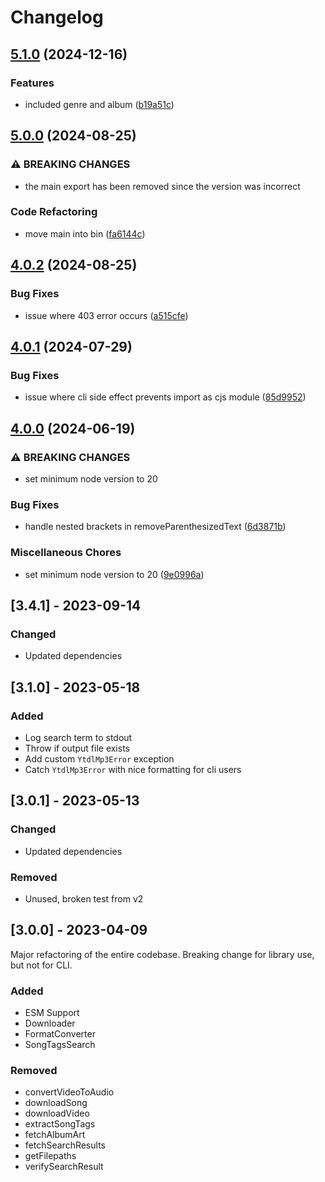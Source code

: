 # Changelog

## [5.1.0](https://github.com/joshunrau/ytdl-mp3/compare/v5.0.0...v5.1.0) (2024-12-16)


### Features

* included genre and album ([b19a51c](https://github.com/joshunrau/ytdl-mp3/commit/b19a51c838893b83395eaf6529157be1df28ee7f))

## [5.0.0](https://github.com/joshunrau/ytdl-mp3/compare/v4.0.2...v5.0.0) (2024-08-25)


### ⚠ BREAKING CHANGES

* the main export has been removed since the version was incorrect

### Code Refactoring

* move main into bin ([fa6144c](https://github.com/joshunrau/ytdl-mp3/commit/fa6144c625f6e8d28f4e493fc55708000e5fb79c))

## [4.0.2](https://github.com/joshunrau/ytdl-mp3/compare/v4.0.1...v4.0.2) (2024-08-25)


### Bug Fixes

* issue where 403 error occurs ([a515cfe](https://github.com/joshunrau/ytdl-mp3/commit/a515cfe3af7f75271fdd5347f5481c9be367ae03))

## [4.0.1](https://github.com/joshunrau/ytdl-mp3/compare/v4.0.0...v4.0.1) (2024-07-29)


### Bug Fixes

* issue where cli side effect prevents import as cjs module ([85d9952](https://github.com/joshunrau/ytdl-mp3/commit/85d99525761a082cc7ba4487688d33cdacd8f853))

## [4.0.0](https://github.com/joshunrau/ytdl-mp3/compare/v3.4.1...v4.0.0) (2024-06-19)


### ⚠ BREAKING CHANGES

* set minimum node version to 20

### Bug Fixes

* handle nested brackets in removeParenthesizedText ([6d3871b](https://github.com/joshunrau/ytdl-mp3/commit/6d3871bf278e1f3dc6bcf1e60fea92ae9d18108b))


### Miscellaneous Chores

* set minimum node version to 20 ([9e0996a](https://github.com/joshunrau/ytdl-mp3/commit/9e0996a41a5cb6c6bad953b5eb142bab9af446e6))

## [3.4.1] - 2023-09-14

### Changed
- Updated dependencies

## [3.1.0] - 2023-05-18

### Added 
- Log search term to stdout
- Throw if output file exists
- Add custom `YtdlMp3Error` exception
- Catch `YtdlMp3Error` with nice formatting for cli users

## [3.0.1] - 2023-05-13

### Changed
- Updated dependencies

### Removed
- Unused, broken test from v2

## [3.0.0] - 2023-04-09

Major refactoring of the entire codebase. Breaking change for library use, but not for CLI.

### Added
- ESM Support
- Downloader
- FormatConverter
- SongTagsSearch

### Removed
- convertVideoToAudio
- downloadSong
- downloadVideo
- extractSongTags
- fetchAlbumArt
- fetchSearchResults
- getFilepaths
- verifySearchResult
